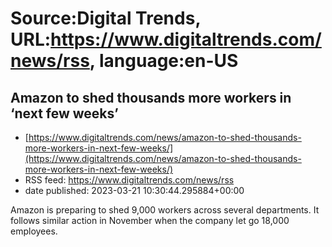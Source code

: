 # Source:Digital Trends, URL:https://www.digitaltrends.com/news/rss, language:en-US

## Amazon to shed thousands more workers in ‘next few weeks’
 - [https://www.digitaltrends.com/news/amazon-to-shed-thousands-more-workers-in-next-few-weeks/](https://www.digitaltrends.com/news/amazon-to-shed-thousands-more-workers-in-next-few-weeks/)
 - RSS feed: https://www.digitaltrends.com/news/rss
 - date published: 2023-03-21 10:30:44.295884+00:00

Amazon is preparing to shed 9,000 workers across several departments. It follows similar action in November when the company let go 18,000 employees.


